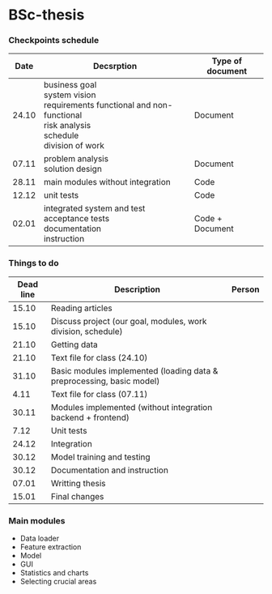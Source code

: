 # BSc-thesis

### Checkpoints schedule
| Date  | Decsrption | Type of document |
| ------------- | ------------- | ------------- |
| 24.10  | business goal <br> system vision <br> requirements functional and non-functional <br> risk analysis <br> schedule <br> division of work  | Document  |
| 07.11  | problem analysis <br> solution design  | Document  |
| 28.11  | main modules without integration  | Code  |
| 12.12  | unit tests  | Code |
| 02.01  | integrated system and test <br> acceptance tests <br> documentation <br> instruction | Code + Document  |



### Things to do
| Dead line | Description | Person |
| ------- | ----------- | ------------ |
| 15.10 | Reading articles |
| 15.10 | Discuss project (our goal, modules, work division, schedule)|
| 21.10 | Getting data |
| 21.10 | Text file for class (24.10) |
| 31.10 | Basic modules implemented (loading data & preprocessing, basic model) |
| 4.11  | Text file for class (07.11) |
| 30.11 | Modules implemented (without integration backend + frontend) |
| 7.12 | Unit tests |
| 24.12 | Integration |
| 30.12 | Model training and testing |
| 30.12 | Documentation and instruction |
| 07.01 | Writting thesis |
| 15.01 | Final changes |
 
### Main modules
- Data loader
- Feature extraction
- Model
- GUI
- Statistics and charts
- Selecting crucial areas
